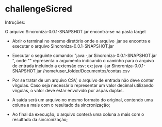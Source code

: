 # challengeSicred

Intruções:

O arquivo Sincroniza-0.0.1-SNAPSHOT.jar encontra-se na pasta target

- Abrir o terminal no mesmo diretório onde o arquivo .jar se encontra e executar o arquivo Sincroniza-0.0.1-SNAPSHOT.jar
 - Executar o seguinte comando: "java -jar Sincroniza-0.0.1-SNAPSHOT.jar <input-file>", onde "<input-file>" representa o argumento indicando o caminho para o arquivo de entrada incluindo a extensão csv;
 ex: java -jar Sincroniza-0.0.1-SNAPSHOT.jar /home/user_folder/Documentos/contas.csv

- Por se tratar de um arquivo CSV, o arquivo de entrada não deve conter vírgulas. Caso seja necessário representar um valor decimal utilizando virgulas, o valor deve estar envolvido por aspas duplas.
- A saída será um arquivo no mesmo formato do original, contendo uma coluna a mais com o resultado da sincronização;
- Ao final da execução, o arquivo conterá uma coluna a mais com o resultado da sincronização; 

